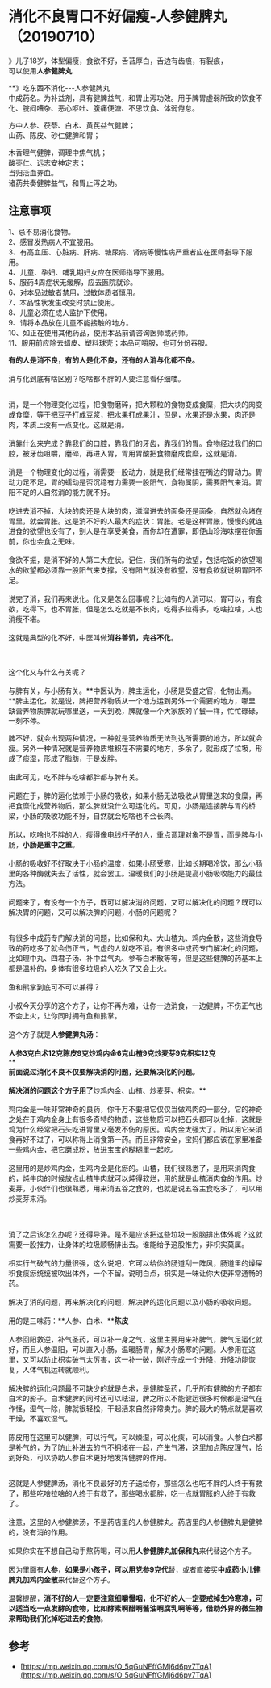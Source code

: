 # 消化不良胃口不好偏瘦-人参健脾丸（20190710）

》儿子18岁，体型偏瘦，食欲不好，舌苔厚白，舌边有齿痕，有裂痕，<br />可以使用**人参健脾丸**

**》吃东西不消化---人参健脾丸<br />中成药名。为补益剂，具有健脾益气，和胃止泻功效。用于脾胃虚弱所致的饮食不化、脘闷嘈杂、恶心呕吐、腹痛便溏、不思饮食、体弱倦怠。

方中人参、茯苓、白术、黄芪益气健脾；<br />山药、陈皮、砂仁健脾和胃；

木香理气健脾，调理中焦气机；<br />酸枣仁、远志安神定志；<br />当归活血养血。<br />诸药共奏健脾益气，和胃止泻之功。

<a name="Uii9o"></a>
## 注意事项

1、忌不易消化食物。<br />2、感冒发热病人不宜服用。<br />3、有高血压、心脏病、肝病、糖尿病、肾病等慢性病严重者应在医师指导下服用。<br />4、儿童、孕妇、哺乳期妇女应在医师指导下服用。<br />5、服药4周症状无缓解，应去医院就诊。<br />6、对本品过敏者禁用，过敏体质者慎用。<br />7、本品性状发生改变时禁止使用。<br />8、儿童必须在成人监护下使用。<br />9、请将本品放在儿童不能接触的地方。<br />10、如正在使用其他药品，使用本品前请咨询医师或药师。<br />11、服用前应除去蜡皮、塑料球壳；本品可嚼服，也可分份吞服。

**有的人是消不良，有的人是化不良，还有的人消与化都不良。**<br /> <br />消与化到底有啥区别？吃啥都不胖的人要注意看仔细喽。<br /> <br />


消，是一个物理变化过程，把食物磨碎，把大颗粒的食物变成食糜，把大块的肉变成食糜，等于把豆子打成豆浆，把水果打成果汁，但是，水果还是水果，肉还是肉，本质上没有一点变化。这就是消。<br /> <br />消靠什么来完成？靠我们的口腔，靠我们的牙齿，靠我们的胃。食物经过我们的口腔，被牙齿咀嚼，磨碎，再进入胃，胃用胃酸把食物磨成食糜，这就是消。<br /> <br />消是一个物理变化的过程，消需要一股动力，就是我们经常挂在嘴边的胃动力。胃动力足不足，胃的蠕动是否沉稳有力需要一股阳气，食物属阴，需要阳气来消。胃阳不足的人自然消的能力就不好。<br /> <br />吃进去消不掉，大块的肉还是大块的肉，滋溜进去的面条还是面条，自然就会堵在胃里，就会胃胀。这是消不好的人最大的症状：胃胀。老是这样胃胀，慢慢的就连进食的欲望也没有了，别人是在享受美食，而你却在遭罪，即便山珍海味摆在你面前，你也会食之无味。<br /> <br />食欲不振，是消不好的人第二大症状。记住，我们所有的欲望，包括吃饭的欲望喝水的欲望都必须靠一股阳气来支撑，没有阳气就没有欲望，没有食欲就说明胃阳不足。<br /> <br />说完了消，我们再来说化。化又是怎么回事呢？比如有的人消可以，胃可以，有食欲，吃得下，也不胃胀，但是怎么吃就是不长肉，吃得多拉得多，吃啥拉啥，人也消瘦不堪。<br /> <br />这就是典型的化不好，中医叫做**消谷善饥，完谷不化**。<br /> <br />
<br />


这个化又与什么有关呢？<br /> <br />与脾有关，与小肠有关。**中医认为，脾主运化，小肠是受盛之官，化物出焉。**脾主运化，就是说，脾把营养物质从一个地方运到另外一个需要的地方，哪里缺营养物质脾就玩哪里送，一天到晚，脾就像一个大家族的丫鬟一样，忙忙碌碌，一刻不停。

脾不好，就会出现两种情况，一种就是营养物质无法到达所需要的地方，所以就会瘦。另外一种情况就是营养物质堆积在不需要的地方，多余了，就形成了垃圾，形成了痰湿，形成了脂肪，于是发胖。<br /> <br />由此可见，吃不胖与吃啥都胖都与脾有关。<br /> <br />问题在于，脾的运化依赖于小肠的吸收，如果小肠无法吸收从胃里送来的食糜，再把食糜化成营养物质，那么脾就没什么可运化的。可见，小肠是连接脾与胃的桥梁，小肠的吸收功能不好，自然就会吃啥也不会长肉。<br /> <br />所以，吃啥也不胖的人，瘦得像电线杆子的人，重点调理对象不是胃，而是脾与小肠，**小肠是重中之重**。<br /> <br />小肠的吸收好不好取决于小肠的温度，如果小肠受寒，比如长期喝冷饮，那么小肠里的各种酶就失去了活性，就会罢工。温暖我们的小肠是提高小肠吸收能力的最佳方法。<br /> <br />问题来了，有没有一个方子，既可以解决消的问题，又可以解决化的问题？既可以解决胃的问题，又可以解决脾的问题，小肠的问题呢？

 <br />有很多中成药专门解决消的问题，比如保和丸、大山楂丸、鸡内金散，这些消食导致的药吃多了就会伤正气，气虚的人就吃不消。有很多中成药专门解决化的问题，比如理中丸、四君子汤、补中益气丸、参苓白术散等等，但是这些健脾的药基本上都是温补的，身体有很多垃圾的人吃久了又会上火。<br /> <br />鱼和熊掌到底可不可以兼得？<br /> <br />小叔今天分享的这个方子，让你不再为难，让你一边消食，一边健脾，不伤正气也不会上火，让你同时拥有鱼和熊掌。<br /> <br />这个方子就是**人参健脾丸汤**：<br /> <br />**人参3克白术12克陈皮9克炒鸡内金6克山楂9克炒麦芽9克枳实12克**<br />** **<br />前面说过消化不良不仅要解决消的问题，还要解决化的问题。<br /> <br />解决消的问题这个方子用了**炒鸡内金、山楂、炒麦芽、枳实。**<br /> <br />鸡内金是一味非常神奇的良药，你千万不要把它仅仅当做鸡肉的一部分，它的神奇之处在于鸡内金身上有很多奇特的物质，这些物质可以把石头都可以化掉，这就是鸡为什么经常把石头吃进胃里又毫发不伤的原因。鸡内金太强大了。所以用它来消食再好不过了，可以称得上消食第一药。而且非常安全，宝妈们都应该在家里准备一些鸡内金，把它磨成粉，放进宝宝的糊糊里一起吃。<br /> <br />这里用的是炒鸡内金，生鸡内金是化瘀的。山楂，我们很熟悉了，是用来消肉食的，炖牛肉的时候放点山楂牛肉就可以炖得软烂，用的就是山楂消肉食的作用。炒麦芽，小伙伴们也很熟悉，用来消五谷之食的，也就是说五谷主食吃多了，可以用炒麦芽来消。<br />
<br />
<br /> <br />消了之后该怎么办呢？还得导滞。是不是应该把这些垃圾一股脑排出体外呢？这就需要一股推力，让身体的垃圾顺畅排出去。谁能给予这股推力，非枳实莫属。<br /> <br />枳实行气破气的力量很强，这么说吧，它可以给你的肠道刮一阵风，肠道里的燥屎积食痰瘀统统被吹出体外，一个不留。说明白点，枳实是一味让你大便非常通畅的药。<br /> <br />解决了消的问题，再来解决化的问题，解决脾的运化问题以及小肠的吸收问题。<br /> <br />用的是三味药：**人参、白术、****陈皮**<br /> <br />人参回阳救逆，补气圣药，可以补一身之气，这里主要用来补脾气，脾气足运化就好，而且人参温阳，可以直入小肠，温暖肠胃，解决小肠寒的问题。人参用在这里，又可以防止枳实破气太厉害，这一补一破，刚好完成一个升降，升降功能恢复，人体气机运转就顺利。<br /> <br />解决脾的运化问题最不可缺少的就是白术，是健脾圣药，几乎所有健脾的方子都有白术的影子。白术健脾的同时还可以祛湿，脾之所以不能健运很多时候都是湿气在作怪，湿气一除，脾就很轻松，干起活来自然非常卖力。脾的最大的特点就是喜欢干燥，不喜欢湿气。<br /> <br />陈皮用在这里可以健脾，可以行气，可以燥湿，可以化痰，可以消食。人参白术都是补气的，为了防止补进去的气不拥堵在一起，产生气滞，这里加点陈皮理气，恰到好处，可以协助人参白术更好地发挥健脾的作用。

 <br />这就是人参健脾汤，消化不良最好的方子送给你，那些怎么也吃不胖的人终于有救了，那些吃啥拉啥的人终于有救了，那些喝水都胖，吃一点就胃胀的人终于有救了。<br /> <br />注意，这里的人参健脾汤，不是药店里的人参健脾丸。药店里的人参健脾丸是健脾的，没有消的作用。<br /> <br />如果你实在不想自己动手熬药喝，可以用**人参健脾丸加保和丸**来代替这个方子。<br /> <br />因为里面有**人参，如果是小孩子，可以用党参9克代**替，或者直接买**中成药小儿健脾丸加鸡内金散**来代替这个方子。<br /> <br />温馨提醒，**消不好的人一定要注意细嚼慢咽，化不好的人一定要戒掉生冷寒凉，可以适当吃一点发酵的食物，比如酵素啊醋啊酱油啊腐乳啊等等，借助外界的微生物来帮助我们化掉吃进去的食物**。

## 参考

- [https://mp.weixin.qq.com/s/O_5qGuNFffGMj6d6pv7TqA](https://mp.weixin.qq.com/s/O_5qGuNFffGMj6d6pv7TqA)

 
